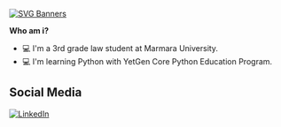 [![SVG Banners](https://svg-banners.vercel.app/api?type=origin&text1=TAHA%KAYGUSUZ%20🤠&text2=💖%20Open%20Source&width=800&height=400)](https://github.com/Akshay090/svg-banners)

**Who am i?**
- 💻 I'm a 3rd grade law student at Marmara University.
- 💻 I'm learning Python with YetGen Core Python Education Program.

**<h2 align="leading">Social Media</h2>**
[![LinkedIn](https://img.shields.io/badge/linkedin-%230077B5.svg?style=for-the-badge&logo=linkedin&logoColor=white)](https://www.linkedin.com/in/tahakaygusuz/)
